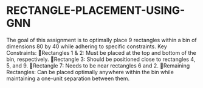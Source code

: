# RECTANGLE-PLACEMENT-USING-GNN
The goal of this assignment is to optimally place 9 rectangles within a bin of dimensions 80 by 40 while adhering to specific constraints.
Key Constraints:
Rectangles 1 & 2: Must be placed at the top and bottom of the bin, respectively.
Rectangle 3: Should be positioned close to rectangles 4, 5, and 9.
Rectangle 7: Needs to be near rectangles 6 and 2.
Remaining Rectangles: Can be placed optimally anywhere within the bin while maintaining a one-unit separation between them.
